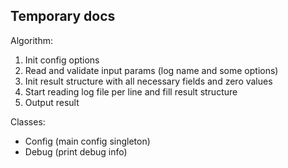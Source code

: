 Temporary docs
--------------

Algorithm:
1. Init config options
2. Read and validate input params (log name and some options)
3. Init result structure with all necessary fields and zero values
4. Start reading log file per line and fill result structure
5. Output result

Classes:
- Config (main config singleton)
- Debug (print debug info)